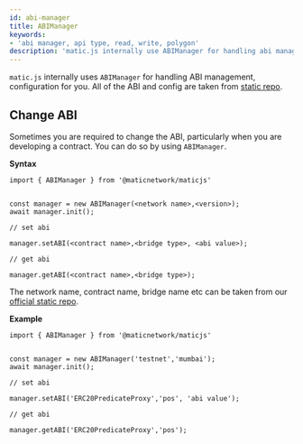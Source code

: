 ```yaml
---
id: abi-manager
title: ABIManager
keywords: 
- 'abi manager, api type, read, write, polygon'
description: 'matic.js internally use ABIManager for handling abi management for you'
---
```


`matic.js` internally uses `ABIManager` for handling ABI management, configuration for you. All of the ABI and config are taken from [static repo](https://github.com/maticnetwork/static).

## Change ABI

Sometimes you are required to change the ABI, particularly when you are developing a contract. You can do so by using `ABIManager`.

**Syntax**

```
import { ABIManager } from '@maticnetwork/maticjs'


const manager = new ABIManager(<network name>,<version>);
await manager.init();

// set abi

manager.setABI(<contract name>,<bridge type>, <abi value>);

// get abi

manager.getABI(<contract name>,<bridge type>);
```

The network name, contract name, bridge name etc can be taken from our [official static repo](https://github.com/maticnetwork/static/tree/master/network).

**Example**

```
import { ABIManager } from '@maticnetwork/maticjs'


const manager = new ABIManager('testnet','mumbai');
await manager.init();

// set abi

manager.setABI('ERC20PredicateProxy','pos', 'abi value');

// get abi

manager.getABI('ERC20PredicateProxy','pos');
```




